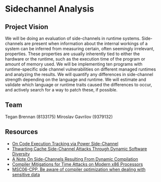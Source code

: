 # Sidechannel Analysis

## Project Vision

We will be doing an evaluation of side-channels in runtime systems. Side-channels are present when information about the internal workings of a system can be inferred from measuring certain, often seemingly irrelevant, properties. These properties are usually inherently tied to either the hardware or the runtime, such as the execution time of the program or amount of memory used. We will be implementing ten programs with runtime-specific side channel vulnerabilities on different managed runtimes and analyzing the results. We will quantify any differences in side-channel strength depending on the language and runtime. We will estimate and validate which language or runtime traits caused the differences to occur, and actively search for a way to patch these, if possible.

## Team

Tegan Brennan (8133175)
Miroslav Gavrilov (9379132)

## Resources

- [On Code Execution Tracking via Power Side-Channel](http://dl.acm.org/citation.cfm?id=2978299)
- [Thwarting Cache Side-Channel Attacks Through Dynamic Software Diversity](https://www.ics.uci.edu/~ahomescu/ndss15sidechannels.pdf)
- [A Note On Side-Channels Resulting From Dynamic Compilation](https://eprint.iacr.org/2006/349.pdf)
- [Compiler Mitigations for Time Attacks on Modern x86 Processors](https://pdfs.semanticscholar.org/5727/7ff4c38a86d84a8fb7eb09625d5a2c545f7c.pdf)
- [MSC06-CPP. Be aware of compiler optimization when dealing with sensitive data](https://www.securecoding.cert.org/confluence/display/cplusplus/MSC06-CPP.+Be+aware+of+compiler+optimization+when+dealing+with+sensitive+data)
